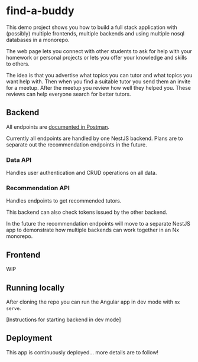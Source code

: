 # find-a-buddy
This demo project shows you how to build a full stack application with (possibly) multiple frontends, multiple backends and using multiple nosql databases in a monorepo.

The web page lets you connect with other students to ask for help with your homework or personal projects or lets you offer your knowledge and skills to others.

The idea is that you advertise what topics you can tutor and what topics you want help with. Then when you find a suitable tutor you send them an invite for a meetup. After the meetup you review how well they helped you. These reviews can help everyone search for better tutors.

## Backend
All endpoints are [documented in Postman](https://documenter.getpostman.com/view/9370249/2s8YeuKWHL#auth-info-68499916-813d-4241-81ec-ba006d587eef).

Currently all endpoints are handled by one NestJS backend. Plans are to separate out the recommendation endpoints in the future.

### Data API
Handles user authentication and CRUD operations on all data.

### Recommendation API
Handles endpoints to get recommended tutors.

This backend can also check tokens issued by the other backend.

In the future the recommendation endpoints will move to a separate NestJS app to demonstrate how multiple backends can work together in an Nx monorepo.

## Frontend
WIP

## Running locally
After cloning the repo you can run the Angular app in dev mode with `nx serve`.

[Instructions for starting backend in dev mode]

## Deployment
This app is continuously deployed... more details are to follow!

